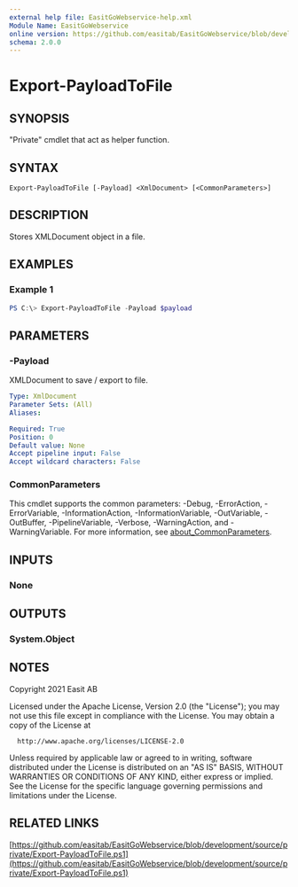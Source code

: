 ```yaml
---
external help file: EasitGoWebservice-help.xml
Module Name: EasitGoWebservice
online version: https://github.com/easitab/EasitGoWebservice/blob/development/docs/v2/Export-PayloadToFile.md
schema: 2.0.0
---
```


# Export-PayloadToFile

## SYNOPSIS

"Private" cmdlet that act as helper function.

## SYNTAX

```
Export-PayloadToFile [-Payload] <XmlDocument> [<CommonParameters>]
```

## DESCRIPTION

Stores XMLDocument object in a file.

## EXAMPLES

### Example 1

```powershell
PS C:\> Export-PayloadToFile -Payload $payload
```

## PARAMETERS

### -Payload

XMLDocument to save / export to file.

```yaml
Type: XmlDocument
Parameter Sets: (All)
Aliases:

Required: True
Position: 0
Default value: None
Accept pipeline input: False
Accept wildcard characters: False
```

### CommonParameters
This cmdlet supports the common parameters: -Debug, -ErrorAction, -ErrorVariable, -InformationAction, -InformationVariable, -OutVariable, -OutBuffer, -PipelineVariable, -Verbose, -WarningAction, and -WarningVariable. For more information, see [about_CommonParameters](http://go.microsoft.com/fwlink/?LinkID=113216).

## INPUTS

### None
## OUTPUTS

### System.Object
## NOTES

Copyright 2021 Easit AB

Licensed under the Apache License, Version 2.0 (the "License");
you may not use this file except in compliance with the License.
You may obtain a copy of the License at

      http://www.apache.org/licenses/LICENSE-2.0

Unless required by applicable law or agreed to in writing, software
distributed under the License is distributed on an "AS IS" BASIS,
WITHOUT WARRANTIES OR CONDITIONS OF ANY KIND, either express or implied.
See the License for the specific language governing permissions and
limitations under the License.

## RELATED LINKS

[https://github.com/easitab/EasitGoWebservice/blob/development/source/private/Export-PayloadToFile.ps1](https://github.com/easitab/EasitGoWebservice/blob/development/source/private/Export-PayloadToFile.ps1)